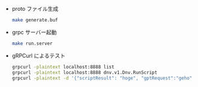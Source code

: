 - proto ファイル生成

  ```bash
  make generate.buf
  ```

- grpc サーバー起動

  ```bash
  make run.server
  ```

- gRPCurl によるテスト

  ```bash
  grpcurl -plaintext localhost:8888 list
  grpcurl -plaintext localhost:8888 dnv.v1.Dnv.RunScript
  grpcurl -plaintext -d '{"scriptResult": "hoge", "gptRequest":"geho"}' localhost:8888 dnv.v1.Dnv.GetMermaid
  ```
